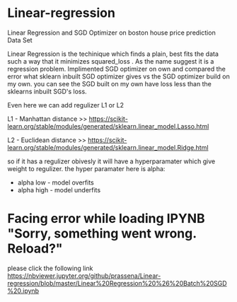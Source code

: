 # Linear-regression
Linear Regression and SGD Optimizer on boston house price prediction Data Set

Linear Regression is the techinique which finds a plain, best fits the data such a way that it minimizes squared_loss .
As the name suggest it is a regression problem.
Implimented SGD optimizer on own and compared the error what sklearn inbuilt SGD optimizer gives vs the SGD optimizer build on my own.
you can see the SGD built on my own have loss less than the sklearns inbuilt SGD's loss.

Even here we can add regulizer L1 or L2 

L1 - Manhattan distance >> https://scikit-learn.org/stable/modules/generated/sklearn.linear_model.Lasso.html

L2 - Euclidean distance >> https://scikit-learn.org/stable/modules/generated/sklearn.linear_model.Ridge.html

so if it has a regulizer obivesly it will have a hyperparamater which give weight to regulizer.
the hyper paramater here is alpha:
* alpha low - model overfits 
* alpha high - model underfits

# Facing error while loading IPYNB "Sorry, something went wrong. Reload?"

please click the following link 
https://nbviewer.jupyter.org/github/prassena/Linear-regression/blob/master/Linear%20Regression%20%26%20Batch%20SGD%20.ipynb
